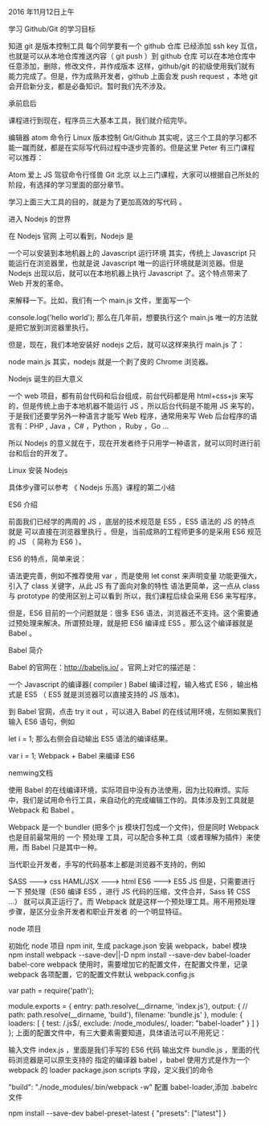     2016 年11月12日上午

学习 Github/Git 的学习目标

知道 git 是版本控制工具
每个同学要有一个 github 仓库
已经添加 ssh key 互信，也就是可以从本地仓库推送内容（ git push ）到 github 仓库
可以在本地仓库中任意添加，删除，修改文件，并作成版本
这样，github/git 的初级使用我们就有能力完成了。但是，作为成熟开发者，github 上面会发 push request ，本地 git 会开启新分支，都是必备知识。暂时我们先不涉及。

承前启后

课程进行到现在，程序员三大基本工具，我们就介绍完毕。

编辑器 atom
命令行 Linux
版本控制 Git/Github
其实呢，这三个工具的学习都不能一蹴而就，都是在实际写代码过程中逐步完善的。但是这里 Peter 有三门课程可以推荐：

Atom 爱上 JS
驾驭命令行怪兽
Git 北京
以上三门课程，大家可以根据自己所处的阶段，有选择的学习里面的部分章节。

学习上面三大工具的目的，就是为了更加高效的写代码 。

进入 Nodejs 的世界

在 Nodejs 官网 上可以看到，Nodejs 是

一个可以安装到本地机器上的 Javascript 运行环境
其实，传统上 Javascript 只能运行在浏览器里，也就是说 Javascript 唯一的运行环境就是浏览器。但是 Nodejs 出现以后，就可以在本地机器上执行 Javascript 了。这个特点带来了 Web 开发的革命。

来解释一下。比如，我们有一个 main.js 文件，里面写一个

console.log('hello world');
那么在几年前，想要执行这个 main.js 唯一的方法就是把它放到浏览器里执行。

但是，现在，我们本地安装好 nodejs 之后，就可以这样来执行 main.js 了：

node main.js
其实，nodejs 就是一个剥了皮的 Chrome 浏览器。

Nodejs 诞生的巨大意义

一个 web 项目，都有前台代码和后台组成，前台代码都是用 html+css+js 来写的，但是传统上由于本地机器不能运行 JS ，所以后台代码是不能用 JS 来写的，于是我们还要学另外一种语言才能写 Web 程序，通常用来写 Web 后台程序的语言有：PHP , Java ，C# ，Python ，Ruby ，Go ...

所以 Nodejs 的意义就在于，现在开发者终于只用学一种语言，就可以同时进行前台和后台的开发了。

Linux 安装 Nodejs

具体步y骤可以参考 《 Nodejs 乐高》课程的第二小结

ES6 介绍

前面我们已经学的两周的 JS ，底层的技术规范是 ES5 ，ES5 语法的 JS 的特点就是 可以直接在浏览器里执行 。但是，当前成熟的工程师更多的是采用 ES6 规范的 JS （ 简称为 ES6 ）。

ES6 的特点，简单来说：

语法更完善，例如不推荐使用 var ，而是使用 let const 来声明变量
功能更强大，引入了 class 关键字，从此 JS 有了面向对象的特性
语法更简单，这一点从 class 与 prototype 的使用区别上可以看到
所以，我们课程后续会采用 ES6 来写程序。

但是，ES6 目前的一个问题就是：很多 ES6 语法，浏览器还不支持。这个需要通过预处理来解决。所谓预处理，就是把 ES6 编译成 ES5 。那么这个编译器就是 Babel 。

Babel 简介

Babel 的官网在：http://babeljs.io/ 。官网上对它的描述是：

一个 Javascript 的编译器( compiler )
Babel 编译过程，输入格式 ES6 ，输出格式是 ES5 （ ES5 就是浏览器可以直接支持的 JS 版本)。

到 Babel 官网，点击 try it out ，可以进入 Babel 的在线试用环境，左侧如果我们输入 ES6 语句，例如

let i = 1;
那么右侧会自动输出 ES5 语法的编译结果。

var i = 1;
Webpack + Babel 来编译 ES6

nemwing文档

使用 Babel 的在线编译环境，实际项目中没有办法使用，因为比较麻烦。实际中，我们是试用命令行工具，来自动化的完成编辑工作的。具体涉及到工具就是 Webpack 和 Babel 。

Webpack 是一个 bundler (把多个 js 模块打包成一个文件)，但是同时 Webpack 也是目前最常用的 一个 预处理 工具，可以配合多种工具（或者理解为插件）来使用，而 Babel 只是其中一种。

当代职业开发者，手写的代码基本上都是浏览器不支持的，例如

SASS ---> css
HAML/JSX ---> html
ES6 ---> ES5 JS
但是，只需要进行一下 预处理（ES6 编译 ES5 ，进行 JS 代码的压缩，文件合并，Sass 转 CSS ...） 就可以真正运行了。而 Webpack 就是这样一个预处理工具。用不用预处理步骤，是区分业余开发者和职业开发者 的一个明显特征。

node 项目

初始化 node 项目 npm init, 生成 package.json
安装 webpack，babel 模块
npm install webpack --save-dev||-D
npm install --save-dev babel-loader babel-core
webpack 使用时，需要增加它的配置文件，在配置文件里，记录 webpack 各项配置，它的配置文件默认 webpack.config.js

var path = require('path');

module.exports = {
    entry: path.resolve(__dirname, 'index.js'),
    output: {
        // path: path.resolve(__dirname, 'build'),
        filename: 'bundle.js'
    },
    module: {
      loaders: [
        {
          test: /\.js$/,
          exclude: /node_modules/,
          loader: "babel-loader"
        }
      ]
    }
};
上面的配置文件中，有三大要素需要知道，具体语法可以不用死记：

输入文件 index.js ，里面是我们手写的 ES6 代码
输出文件 bundle.js ，里面的代码浏览器是可以原生支持的
指定的编译器 babel ，babel 使用方式是作为一个 webpack 的 loader
package.json scripts 字段，定义我们的命令

"build": "./node_modules/.bin/webpack -w"
配置 babel-loader,添加 .babelrc 文件

npm install --save-dev babel-preset-latest
{
  "presets": ["latest"]
}
